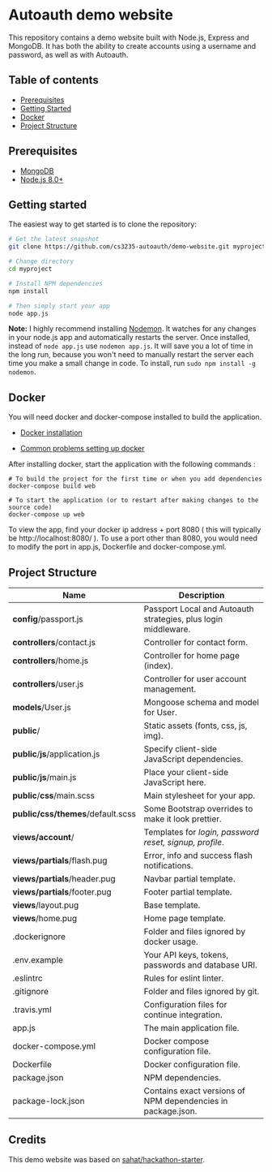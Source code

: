# Autoauth demo website

This repository contains a demo website built with Node.js, Express and MongoDB. It has both the ability to create accounts using a username and password, as well as with Autoauth.

## Table of contents

- [Prerequisites](#prerequisites)
- [Getting Started](#getting-started)
- [Docker](#docker)
- [Project Structure](#project-structure)

## Prerequisites

- [MongoDB](https://www.mongodb.org/downloads)
- [Node.js 8.0+](http://nodejs.org)

## Getting started

The easiest way to get started is to clone the repository:

```bash
# Get the latest snapshot
git clone https://github.com/cs3235-autoauth/demo-website.git myproject

# Change directory
cd myproject

# Install NPM dependencies
npm install

# Then simply start your app
node app.js
```

**Note:** I highly recommend installing [Nodemon](https://github.com/remy/nodemon).
It watches for any changes in your  node.js app and automatically restarts the
server. Once installed, instead of `node app.js` use `nodemon app.js`. It will
save you a lot of time in the long run, because you won't need to manually
restart the server each time you make a small change in code. To install, run
`sudo npm install -g nodemon`.

## Docker

You will need docker and docker-compose installed to build the application. 

- [Docker installation](https://docs.docker.com/engine/installation/)

- [Common problems setting up docker](https://docs.docker.com/toolbox/faqs/troubleshoot/)

After installing docker, start the application with the following commands : 

```
# To build the project for the first time or when you add dependencies
docker-compose build web  

# To start the application (or to restart after making changes to the source code)
docker-compose up web

```

To view the app, find your docker ip address + port 8080 ( this will typically be http://localhost:8080/ ).  To use a port other than 8080, you would need to modify the port in app.js, Dockerfile and docker-compose.yml.

## Project Structure

| Name                               | Description                                                    |
| ---------------------------------- | ---------------------------------------------------------------|
| **config**/passport.js             | Passport Local and Autoauth strategies, plus login middleware. |
| **controllers**/contact.js         | Controller for contact form.                                   |
| **controllers**/home.js            | Controller for home page (index).                              |
| **controllers**/user.js            | Controller for user account management.                        |
| **models**/User.js                 | Mongoose schema and model for User.                            |
| **public**/                        | Static assets (fonts, css, js, img).                           |
| **public**/**js**/application.js   | Specify client-side JavaScript dependencies.                   |
| **public**/**js**/main.js          | Place your client-side JavaScript here.                        |
| **public**/**css**/main.scss       | Main stylesheet for your app.                                  |
| **public/css/themes**/default.scss | Some Bootstrap overrides to make it look prettier.             |
| **views/account**/                 | Templates for *login, password reset, signup, profile*.        |
| **views/partials**/flash.pug       | Error, info and success flash notifications.                   |
| **views/partials**/header.pug      | Navbar partial template.                                       |
| **views/partials**/footer.pug      | Footer partial template.                                       |
| **views**/layout.pug               | Base template.                                                 |
| **views**/home.pug                 | Home page template.                                            |
| .dockerignore                      | Folder and files ignored by docker usage.                      |
| .env.example                       | Your API keys, tokens, passwords and database URI.             |
| .eslintrc                          | Rules for eslint linter.                                       |
| .gitignore                         | Folder and files ignored by git.                               |
| .travis.yml                        | Configuration files for continue integration.                  |
| app.js                             | The main application file.                                     |
| docker-compose.yml                 | Docker compose configuration file.                             |
| Dockerfile                         | Docker configuration file.                                     |
| package.json                       | NPM dependencies.                                              |
| package-lock.json                  | Contains exact versions of NPM dependencies in package.json.   |

## Credits

This demo website was based on [sahat/hackathon-starter](https://github.com/sahat/hackathon-starter).